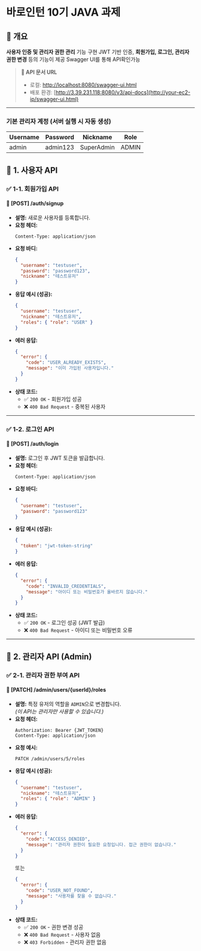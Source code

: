 #  바로인턴 10기 JAVA 과제

## 📌 개요
 **사용자 인증 및 관리자 권한 관리** 기능 구현
JWT 기반 인증, **회원가입, 로그인, 관리자 권한 변경** 등의 기능이 제공
Swagger UI를 통해 API확인가능

> **🔗 API 문서 URL**
> - 로컬: [http://localhost:8080/swagger-ui.html](http://localhost:8080/swagger-ui.html)
> - 배포 환경: [http://3.39.231.118:8080/v3/api-docs](http://your-ec2-ip/swagger-ui.html)

---

### 기본 관리자 계정 (서버 실행 시 자동 생성)
| **Username** | **Password** | **Nickname** | **Role** |
|-------------|-------------|-------------|---------|
| admin      | admin123   | SuperAdmin  | ADMIN  |



## 📑 1. 사용자 API

### ✅ 1-1. 회원가입 API
#### 🔹 **[POST] /auth/signup**
- **설명:** 새로운 사용자를 등록합니다.
- **요청 헤더:**
  ```http
  Content-Type: application/json
  ```
- **요청 바디:**
  ```json
  {
    "username": "testuser",
    "password": "password123",
    "nickname": "테스트유저"
  }
  ```
- **응답 예시 (성공):**
  ```json
  {
    "username": "testuser",
    "nickname": "테스트유저",
    "roles": { "role": "USER" }
  }
  ```
- **에러 응답:**
  ```json
  {
    "error": {
      "code": "USER_ALREADY_EXISTS",
      "message": "이미 가입된 사용자입니다."
    }
  }
  ```
- **상태 코드:**
  - ✅ `200 OK` - 회원가입 성공
  - ❌ `400 Bad Request` - 중복된 사용자

---

### ✅ 1-2. 로그인 API
#### 🔹 **[POST] /auth/login**
- **설명:** 로그인 후 JWT 토큰을 발급합니다.
- **요청 헤더:**
  ```http
  Content-Type: application/json
  ```
- **요청 바디:**
  ```json
  {
    "username": "testuser",
    "password": "password123"
  }
  ```
- **응답 예시 (성공):**
  ```json
  {
    "token": "jwt-token-string"
  }
  ```
- **에러 응답:**
  ```json
  {
    "error": {
      "code": "INVALID_CREDENTIALS",
      "message": "아이디 또는 비밀번호가 올바르지 않습니다."
    }
  }
  ```
- **상태 코드:**
  - ✅ `200 OK` - 로그인 성공 (JWT 발급)
  - ❌ `400 Bad Request` - 아이디 또는 비밀번호 오류

---

## 📑 2. 관리자 API (Admin)

### ✅ 2-1. 관리자 권한 부여 API
#### 🔹 **[PATCH] /admin/users/{userId}/roles**
- **설명:** 특정 유저의 역할을 `ADMIN`으로 변경합니다.  
  _(이 API는 관리자만 사용할 수 있습니다.)_
- **요청 헤더:**
  ```http
  Authorization: Bearer {JWT_TOKEN}
  Content-Type: application/json
  ```
- **요청 예시:**
  ```http
  PATCH /admin/users/5/roles
  ```
- **응답 예시 (성공):**
  ```json
  {
    "username": "testuser",
    "nickname": "테스트유저",
    "roles": { "role": "ADMIN" }
  }
  ```
- **에러 응답:**
  ```json
  {
    "error": {
      "code": "ACCESS_DENIED",
      "message": "관리자 권한이 필요한 요청입니다. 접근 권한이 없습니다."
    }
  }
  ```
  또는
  ```json
  {
    "error": {
      "code": "USER_NOT_FOUND",
      "message": "사용자를 찾을 수 없습니다."
    }
  }
  ```
- **상태 코드:**
  - ✅ `200 OK` - 권한 변경 성공
  - ❌ `400 Bad Request` - 사용자 없음
  - ❌ `403 Forbidden` - 관리자 권한 없음
